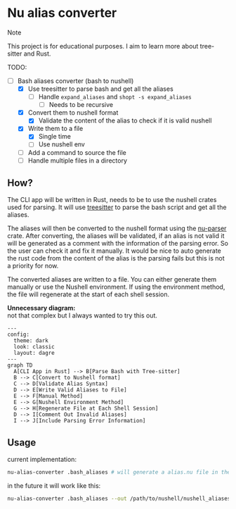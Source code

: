 # Nu alias converter

> [!NOTE]  
> This project is for educational purposes. I aim to learn more about tree-sitter and Rust.

TODO:

- [ ] Bash aliases converter (bash to nushell)
  - [x] Use treesitter to parse bash and get all the aliases
    - [ ] Handle `expand_aliases` and `shopt -s expand_aliases`
      - [ ] Needs to be recursive
  - [x] Convert them to nushell format
    - [x] Validate the content of the alias to check if it is valid nushell
  - [x] Write them to a file
    - [x] Single time
    - [ ] Use nushell env
  - [ ] Add a command to source the file
  - [ ] Handle multiple files in a directory

## How?

The CLI app will be written in Rust, needs to be to use the nushell crates
used for parsing. It will use
[treesitter](https://github.com/tree-sitter/tree-sitter) to parse the bash
script and get all the aliases.

The aliases will then be converted to the nushell format using the
[nu-parser](https://github.com/nushell/nushell/tree/main/crates/nu-parser)
crate. After converting, the aliases will be validated, if an alias is not
valid it will be generated as a comment with the information of the parsing
error. So the user can check it and fix it manually. It would be nice to auto
generate the rust code from the content of the alias is the parsing fails but
this is not a priority for now.

The converted aliases are written to a file. You can either generate them
manually or use the Nushell environment. If using the environment method, the
file will regenerate at the start of each shell session.

**Unnecessary diagram:**  
 not that complex but I always wanted to try this out.
```mermaid
---
config:
  theme: dark
  look: classic
  layout: dagre
---
graph TD
  A[CLI App in Rust] --> B[Parse Bash with Tree-sitter]
  B --> C[Convert to Nushell format]
  C --> D[Validate Alias Syntax]
  D --> E[Write Valid Aliases to File]
  E --> F[Manual Method]
  E --> G[Nushell Environment Method]
  G --> H[Regenerate File at Each Shell Session]
  D --> I[Comment Out Invalid Aliases]
  I --> J[Include Parsing Error Information]
```
<!-- <div align="center"> -->
<!-- <img src="https://github.com/user-attachments/assets/4953aa13-8c6c-4e1a-b463-436971ee06b7" alt="Mermaid diagram" width="700"> -->
<!-- </div> -->

## Usage

current implementation:

```bash
nu-alias-converter .bash_aliases # will generate a alias.nu file in the same directory
```

in the future it will work like this:

```bash
nu-alias-converter .bash_aliases --out /path/to/nushell/nushell_aliases.nu
```
